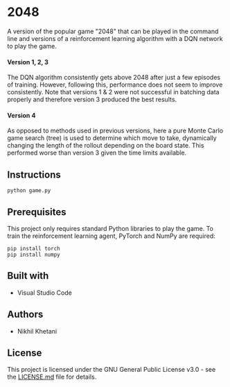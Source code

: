 # 2048
A version of the popular game "2048" that can be played in the command line and versions of a reinforcement learning algorithm with a DQN network to play the game.

#### Version 1, 2, 3
The DQN algorithm consistently gets above 2048 after just a few episodes of training. However, following this, performance does not seem to improve consistently. Note that versions 1 & 2 were not successful in batching data properly and therefore version 3 produced the best results.

#### Version 4
As opposed to methods used in previous versions, here a pure Monte Carlo game search (tree) is used to determine which move to take, dynamically changing the length of the rollout depending on the board state. This performed worse than version 3 given the time limits available.

## Instructions
```
python game.py
```
## Prerequisites
This project only requires standard Python libraries to play the game.
To train the reinforcement learning agent, PyTorch and NumPy are required:
```
pip install torch
pip install numpy
```
## Built with
+ Visual Studio Code

## Authors
+ Nikhil Khetani

## License
This project is licensed under the GNU General Public License v3.0 - see the [LICENSE.md](/LICENSE) file for details.
